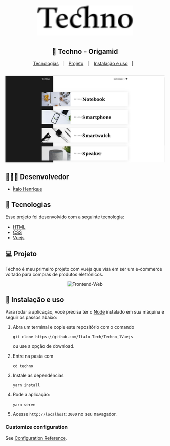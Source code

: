 <div>
    <h1 align="center">
        <img alt="Technor" title="#DevRadar" src="./public/github/techno.svg" width="300px" />
    </h1>
</div>

<div align="center">
    <h2> 🚀 Techno - Origamid </h2>
</div>

<p align="center">
  <a href="#rocket-tecnologias">Tecnologias</a>&nbsp;&nbsp;&nbsp;|&nbsp;&nbsp;&nbsp;
  <a href="#-projeto">Projeto</a>&nbsp;&nbsp;&nbsp;|&nbsp;&nbsp;&nbsp;
  <a href="#wrench-instalação-e-uso">Instalação e uso</a>&nbsp;&nbsp;&nbsp;|&nbsp;&nbsp;&nbsp;
</p>

</br>

<div align="center">
  <img alt="Frontend-Web" src="./public/github/techno-1.jpg">
</div>

## 👨🏼‍💻 Desenvolvedor 

- [Ítalo Henrique](https://www.linkedin.com/in/italo-tech/)

## :rocket: Tecnologias

Esse projeto foi desenvolvido com a seguinte tecnologia:

- [HTML](https://devdocs.io/html/)
- [CSS](https://devdocs.io/css/)
- [Vuejs](https://vuex.vuejs.org/)

## 💻 Projeto

Techno é meu primeiro projeto com vuejs que visa em ser um e-commerce voltado para compras de produtos eletrônicos.

<div align="center">
  <img alt="Frontend-Web" src="./public/github/gif1.gif">
</div>

## :wrench: Instalação e uso

Para rodar a aplicação, você precisa ter o [Node](https://nodejs.org/en/) instalado em sua máquina e seguir os passos abaixo:

1) Abra um terminal e copie este repositório com o comando
    ```
    git clone https://github.com/Italo-Tech/Techno_1Vuejs
    ```
    ou use a opção de download.
    
2) Entre na pasta com
    ```
    cd techno
    ```

3) Instale as dependências
   
    ```
    yarn install
    ```
    
4) Rode a aplicação:
    ```
    yarn serve
    ```
    
5) Acesse ```http://localhost:3000``` no seu navagador.    

### Customize configuration
See [Configuration Reference](https://cli.vuejs.org/config/).

